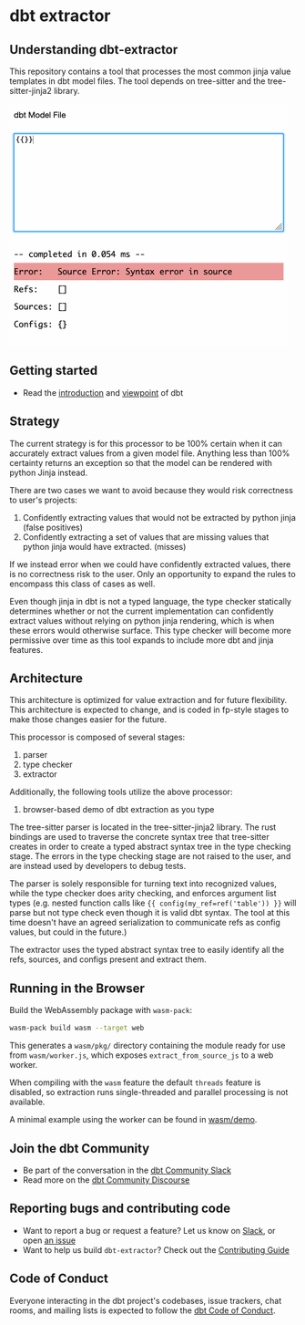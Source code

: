 
# dbt extractor
## Understanding dbt-extractor

This repository contains a tool that processes the most common jinja value templates in dbt model files. The tool depends on tree-sitter and the tree-sitter-jinja2 library.

![demo app](demo/demo.gif)

## Getting started

- Read the [introduction](https://docs.getdbt.com/docs/introduction/) and [viewpoint](https://docs.getdbt.com/docs/about/viewpoint/) of dbt

## Strategy

The current strategy is for this processor to be 100% certain when it can accurately extract values from a given model file. Anything less than 100% certainty returns an exception so that the model can be rendered with python Jinja instead. 

There are two cases we want to avoid because they would risk correctness to user's projects:
1. Confidently extracting values that would not be extracted by python jinja (false positives)
2. Confidently extracting a set of values that are missing values that python jinja would have extracted. (misses)

If we instead error when we could have confidently extracted values, there is no correctness risk to the user. Only an opportunity to expand the rules to encompass this class of cases as well.

Even though jinja in dbt is not a typed language, the type checker statically determines whether or not the current implementation can confidently extract values without relying on python jinja rendering, which is when these errors would otherwise surface. This type checker will become more permissive over time as this tool expands to include more dbt and jinja features.

## Architecture

This architecture is optimized for value extraction and for future flexibility. This architecture is expected to change, and is coded in fp-style stages to make those changes easier for the future.

This processor is composed of several stages:
1. parser
2. type checker
3. extractor

Additionally, the following tools utilize the above processor:
1. browser-based demo of dbt extraction as you type

The tree-sitter parser is located in the tree-sitter-jinja2 library. The rust bindings are used to traverse the concrete syntax tree that tree-sitter creates in order to create a typed abstract syntax tree in the type checking stage. The errors in the type checking stage are not raised to the user, and are instead used by developers to debug tests.

The parser is solely responsible for turning text into recognized values, while the type checker does arity checking, and enforces argument list types (e.g. nested function calls like `{{ config(my_ref=ref('table')) }}` will parse but not type check even though it is valid dbt syntax. The tool at this time doesn't have an agreed serialization to communicate refs as config values, but could in the future.)

The extractor uses the typed abstract syntax tree to easily identify all the refs, sources, and configs present and extract them.

## Running in the Browser

Build the WebAssembly package with `wasm-pack`:

```bash
wasm-pack build wasm --target web
```

This generates a `wasm/pkg/` directory containing the module ready for use from
`wasm/worker.js`, which exposes `extract_from_source_js` to a web worker.

When compiling with the `wasm` feature the default `threads` feature is
disabled, so extraction runs single-threaded and parallel processing is not
available.

A minimal example using the worker can be found in [wasm/demo](wasm/demo).

## Join the dbt Community

- Be part of the conversation in the [dbt Community Slack](http://community.getdbt.com/)
- Read more on the [dbt Community Discourse](https://discourse.getdbt.com)

## Reporting bugs and contributing code

- Want to report a bug or request a feature? Let us know on [Slack](http://community.getdbt.com/), or open [an issue](https://github.com/dbt-labs/dbt-extractor/issues/new)
- Want to help us build `dbt-extractor`? Check out the [Contributing Guide](https://github.com/dbt-labs/dbt-extractor/blob/HEAD/CONTRIBUTING.md)

## Code of Conduct

Everyone interacting in the dbt project's codebases, issue trackers, chat rooms, and mailing lists is expected to follow the [dbt Code of Conduct](https://community.getdbt.com/code-of-conduct).
